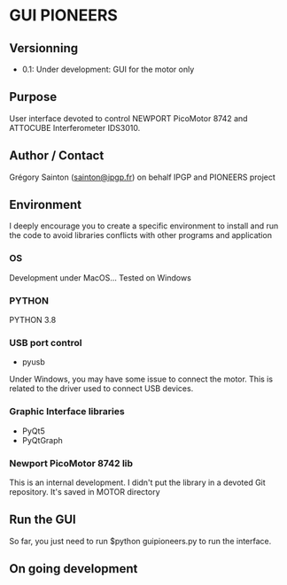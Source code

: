 # GUI PIONEERS


## Versionning

- 0.1: Under development: GUI for the motor only 


## Purpose

User interface devoted to control NEWPORT PicoMotor 8742 and ATTOCUBE Interferometer IDS3010.


## Author / Contact
Grégory Sainton (sainton@ipgp.fr) on behalf IPGP and PIONEERS project


## Environment

I deeply encourage you to create a specific environment to install and run the code to avoid libraries conflicts with other programs and application

### OS 
Development under MacOS... Tested on Windows

### PYTHON

PYTHON 3.8

### USB port control
- pyusb

Under Windows, you may have some issue to connect the motor. This is related to the driver used to connect USB devices.



### Graphic Interface libraries
- PyQt5
- PyQtGraph
 

### Newport PicoMotor 8742 lib
This is an internal development. I didn't put the library in a devoted Git repository. 
It's saved in MOTOR directory 
 
## Run the GUI

So far, you just need to run $python guipioneers.py to run the interface.


## On going development
